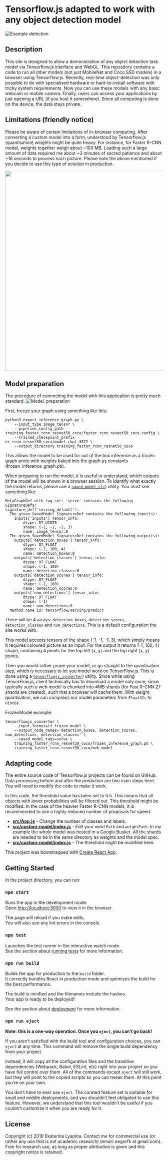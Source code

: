 # Tensorflow.js adapted to work with any object detection model
![Example detection](assets/object_detection.jpg)

## Description
This site is designed to allow a demonstration of any object detection task model via Tensorflow.js interface and WebGL. This repository contains a code to run all other models (not just MobileNet and Coco SSD models) in a browser using Tensorflow.js. Recently, real-time object-detection was only possible to do with specialised hardware or hard-to-install software with tricky system requirements. Now you can use these models  with any basic webcam or mobile camera. Finally, users can access your applications by just opening a URL (if you host it somewhere). Since all computing is done on the device, the data stays private.

## Limitations (friendly notice)
Please be aware of certain limitations of in-browser computing. After converting a custom model into a form, understood by Tensorflow.js (quantisation) weights might be quite heavy. For instance, for Faster R-CNN model, weights together weigh about ~100 MB. Loading such a large amount of data required me about ~3 minutes of sacred patience and about ~16 seconds to process each picture. Please note the above mentioned if you decide to use this type of solution in production.

<p align="center">
<img src="https://github.com/aegorfk/TensorFlow.js-for-any-model/blob/master/assets/Scoring.jpg?raw=true" width="584" height="640" />
</p>

## Model preparation
The procedure of connecting the model with this application is pretty much standard.
![Model_preparation](assets/model_flow.png)

First, freeze your graph using something like this:
```
python3 export_inference_graph.py \
    --input_type image_tensor \
    --pipeline_config_path training_faster_rcnn_resnet50_coco/faster_rcnn_resnet50_coco.config \
    --trained_checkpoint_prefix 
er_rcnn_resnet50_coco/model.ckpt-3572 \
    --output_directory training_faster_rcnn_resnet50_coco
```
This allows the model to be used for out of the box inference as a frozen graph proto with weights baked into the graph as constants (frozen_inference_graph.pb).

When preparing to run the model, it is useful to understand, which outputs of the model will be shown in a browser session. To identify what exactly the model returns, please use a [`saved_model_cli`](https://www.tensorflow.org/guide/saved_model)) utility. You must see something like:

```
MetaGraphDef with tag-set: 'serve' contains the following SignatureDefs:
signature_def['serving_default']:
  The given SavedModel SignatureDef contains the following input(s):
    inputs['inputs'] tensor_info:
        dtype: DT_UINT8
        shape: (-1, -1, -1, 3)
        name: image_tensor:0
  The given SavedModel SignatureDef contains the following output(s):
    outputs['detection_boxes'] tensor_info:
        dtype: DT_FLOAT
        shape: (-1, 100, 4)
        name: detection_boxes:0
    outputs['detection_classes'] tensor_info:
        dtype: DT_FLOAT
        shape: (-1, 100)
        name: detection_classes:0
    outputs['detection_scores'] tensor_info:
        dtype: DT_FLOAT
        shape: (-1, 100)
        name: detection_scores:0
    outputs['num_detections'] tensor_info:
        dtype: DT_FLOAT
        shape: (-1)
        name: num_detections:0
  Method name is: tensorflow/serving/predict
```
There will be 4 arrays: `detection_boxes`, `detection_scores`, `detection_classes` and `num_detections`. This is a default configuration the site works with.

This model accepts tensors of the shape (-1, -1, -1, 3), which simply means it requires coloured picture as an input. For the output it returns (-1, 100, 4) shape, containing 4 points for the top left (x, y) and the top right (x, y) points.

Then you would rather prune your model, or go straight to the quantisation step, which is necessary to let you model work on TensorFlow.js. This is done using a [`tensorflowjs_converter`](https://github.com/tensorflow/tfjs-converter)) utility. Since while using TensorFlow.js, client technically has to download a model only once, since typically such a web model is chunked into 4MB shards (for Fast R-CNN 27 shards are created), such that a browser will cache them. With weight quantisation, we can compress our model parameters from `Float32s` to `Uint8s`.

FrozenModel example:
```
tensorflowjs_converter \
    --input_format=tf_frozen_model \
    --output_node_names='detection_boxes, detection_scores, num_detections, detection_classes' \
    --saved_model_tags=serve \
    training_faster_rcnn_resnet50_coco/frozen_inference_graph.pb \
    training_faster_rcnn_resnet50_coco/web_model
```


## Adapting code
The entire source code of Tensorflow.js projects can be found on GitHub. 
Data processing before and after the prediction are two main steps here. You will need to modify the code to make it work.

In this code, the threshold value has been set to 0.5. This means that all objects with lower probabilities will be filtered out. This threshold might be modified. In the case of the heavier Faster R-CNN models, it is recommended to use a highly reduced number of proposals for speed.

* **[src/App.js](src/App.js)** - Change the number of classes and labels.
* **[src/custom-model/index.js](src/custom-model/index.js)** - Edit your `modelPath` and `weightPath`. In my example the whole model was hosted in a Google Busket. All the shards are needed to be in the same directory as weights and the model spec.
* **[src/custom-model/index.js](src/custom-model/index.js)** - The threshold might be modified here.



This project was bootstrapped with [Create React App](https://github.com/facebook/create-react-app).

## Getting Started

In the project directory, you can run:

### `npm start`

Runs the app in the development mode.<br>
Open [http://localhost:3000](http://localhost:3000) to view it in the browser.

The page will reload if you make edits.<br>
You will also see any lint errors in the console.

### `npm test`

Launches the test runner in the interactive watch mode.<br>
See the section about [running tests](https://facebook.github.io/create-react-app/docs/running-tests) for more information.

### `npm run build`

Builds the app for production to the `build` folder.<br>
It correctly bundles React in production mode and optimizes the build for the best performance.

The build is minified and the filenames include the hashes.<br>
Your app is ready to be deployed!

See the section about [deployment](https://facebook.github.io/create-react-app/docs/deployment) for more information.

### `npm run eject`

**Note: this is a one-way operation. Once you `eject`, you can’t go back!**

If you aren’t satisfied with the build tool and configuration choices, you can `eject` at any time. This command will remove the single build dependency from your project.

Instead, it will copy all the configuration files and the transitive dependencies (Webpack, Babel, ESLint, etc) right into your project so you have full control over them. All of the commands except `eject` will still work, but they will point to the copied scripts so you can tweak them. At this point you’re on your own.

You don’t have to ever use `eject`. The curated feature set is suitable for small and middle deployments, and you shouldn’t feel obligated to use this feature. However, we understand that this tool wouldn’t be useful if you couldn’t customize it when you are ready for it.

## License
Copyright (c) 2019 Ekaterina Lyapina. Contact me for commercial use (or rather any use that is not academic research) (email: aegorfk at gmail.com). Free for research use, as long as proper attribution is given and this copyright notice is retained.
